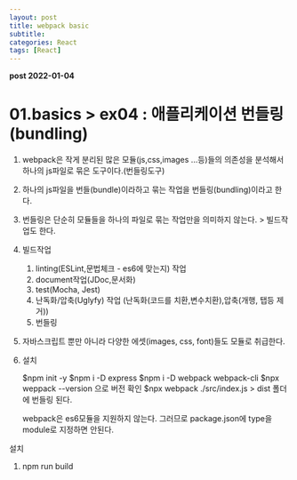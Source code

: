 ```yaml
---
layout: post
title: webpack basic
subtitle:
categories: React
tags: [React]
---
```


**post 2022-01-04**

# 01.basics > ex04 : 애플리케이션 번들링(bundling)

1. webpack은 작게 분리된 많은 모듈(js,css,images ...등)들의 의존성을 분석해서 하나의 js파일로 묶은 도구이다.(번들링도구)
2. 하나의 js파일을 번들(bundle)이라하고 묶는 작업을 번들링(bundling)이라고 한다. 
3. 번들링은 단순히 모듈들을 하나의 파일로 묶는 작업만을 의미하지 않는다. > 빌드작업도 한다.
4. 빌드작업
    1) linting(ESLint,문법체크 - es6에 맞는지) 작업
    2) document작업(JDoc,문서화)
    3) test(Mocha, Jest)
    4) 난독화/압축(Uglyfy) 작업 (난독화(코드를 치환,변수치환),압축(개행, 탭등 제거))
    5) 번들링
5. 자바스크립트 뿐만 아니라 다양한 에셋(images, css, font)들도 모듈로 취급한다. 
6. 설치 

    $npm init -y
    $npm i -D express
    $npm i -D webpack webpack-cli
    $npx weppack --version 으로 버전 확인
    $npx webpack ./src/index.js > dist 폴더에 번들링 된다.


    webpack은 es6모듈을 지원하지 않는다. 그러므로 package.json에 type을 module로 지정하면 안된다.


설치
1. npm run build
